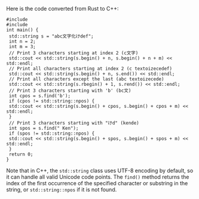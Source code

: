 Here is the code converted from Rust to C++:
```
#include 
#include 
int main() {
 std::string s = "abc文字化けdef";
 int n = 2;
 int m = 3;
 // Print 3 characters starting at index 2 (c文字)
 std::cout << std::string(s.begin() + n, s.begin() + n + m) << std::endl;
 // Print all characters starting at index 2 (c textoizecedef)
 std::cout << std::string(s.begin() + n, s.end()) << std::endl;
 // Print all characters except the last (abc textoizecede)
 std::cout << std::string(s.rbegin() + 1, s.rend()) << std::endl;
 // Print 3 characters starting with 'b' (bc文)
 int cpos = s.find('b');
 if (cpos != std::string::npos) {
 std::cout << std::string(s.begin() + cpos, s.begin() + cpos + m) << std::endl;
 }
 // Print 3 characters starting with "けd" (kende)
 int spos = s.find(" Ken");
 if (spos != std::string::npos) {
 std::cout << std::string(s.begin() + spos, s.begin() + spos + m) << std::endl;
 }
 return 0;
}
```
Note that in C++, the `std::string` class uses UTF-8 encoding by default, so it can handle all valid Unicode code points. The `find()` method returns the index of the first occurrence of the specified character or substring in the string, or `std::string::npos` if it is not found.

